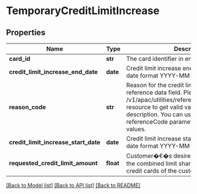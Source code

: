 # TemporaryCreditLimitIncrease

## Properties
Name | Type | Description | Notes
------------ | ------------- | ------------- | -------------
**card_id** | **str** | The card identifier in encrypted format. | 
**credit_limit_increase_end_date** | **date** | Credit limit increase end  date in ISO 8601 date format YYYY-MM-DD. | 
**reason_code** | **str** | Reason for the credit limit increase.This is a reference data field. Please use /v1/apac/utilities/referenceData/{reasonCode} resource to get valid value of this field with description. You can use the field name as the referenceCode parameter to retrieve the values. | 
**credit_limit_increase_start_date** | **date** | Credit limit increase start date in ISO 8601 date format YYYY-MM-DD. | 
**requested_credit_limit_amount** | **float** | Customer�€�s desired credit limit. This is the combined limit shared with all the existing credit cards of the customer | 

[[Back to Model list]](../README.md#documentation-for-models) [[Back to API list]](../README.md#documentation-for-api-endpoints) [[Back to README]](../README.md)

